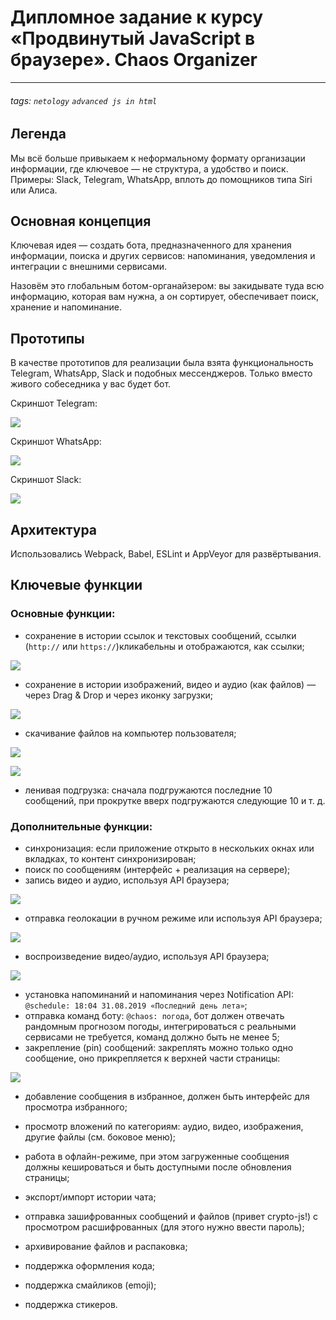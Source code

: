 # Дипломное задание к курсу «Продвинутый JavaScript в браузере». Chaos Organizer
---


###### tags: `netology` `advanced js in html`

## Легенда

Мы всё больше привыкаем к неформальному формату организации информации, где ключевое — не структура, а удобство и поиск. Примеры: Slack, Telegram, WhatsApp, вплоть до помощников типа Siri или Алиса.

## Основная концепция

Ключевая идея — создать бота, предназначенного для хранения информации, поиска и других сервисов: напоминания, уведомления и интеграции с внешними сервисами.

Назовём это глобальным ботом-органайзером: вы закидывате туда всю информацию, которая вам нужна, а он сортирует, обеспечивает поиск, хранение и напоминание.

## Прототипы

В качестве прототипов для реализации была взята функциональность Telegram, WhatsApp, Slack и подобных мессенджеров. Только вместо живого собеседника у вас будет бот.

Скриншот Telegram:

![](./pic/telegram.png)

Скриншот WhatsApp:

![](./pic/whatsapp.png)

Скриншот Slack:

![](./pic/slack.png)


## Архитектура

Использовались Webpack, Babel, ESLint и AppVeyor для развёртывания.


## Ключевые функции


### Основные функции:

* сохранение в истории ссылок и текстовых сообщений, ссылки (`http://` или `https://`)кликабельны и отображаются, как ссылки;
  
![](./pic/link-text-saving.png)

* сохранение в истории изображений, видео и аудио (как файлов) — через Drag & Drop и через иконку загрузки;

![](./pic/media-upload.png)

* скачивание файлов на компьютер пользователя;

![](./pic/file-download.png)

![](./pic/image-download.png)

* ленивая подгрузка: сначала подгружаются последние 10 сообщений, при прокрутке вверх подгружаются следующие 10 и т. д.

### Дополнительные функции:

* синхронизация: если приложение открыто в нескольких окнах или вкладках, то контент синхронизирован;
* поиск по сообщениям (интерфейс + реализация на сервере);
* запись видео и аудио, используя API браузера;

![](./pic/media-writing.png)

* отправка геолокации в ручном режиме или используя API браузера;

![](./pic/geolocation.png)

* воспроизведение видео/аудио, используя API браузера;

![](./pic/media.png)

* установка напоминаний и напоминания через Notification API: `@schedule: 18:04 31.08.2019 «Последний день лета»`;
* отправка команд боту: `@chaos: погода`, бот должен отвечать рандомным прогнозом погоды, интегрироваться с реальными сервисами не требуется, команд должно быть не менее 5;
* закрепление (pin) сообщений: закреплять можно только одно сообщение, оно прикрепляется к верхней части страницы:

![](https://i.imgur.com/1ZANTr0.png)

* добавление сообщения в избранное, должен быть интерфейс для просмотра избранного;
* просмотр вложений по категориям: аудио, видео, изображения, другие файлы (см. боковое меню);
* работа в офлайн-режиме, при этом загруженные сообщения должны кешироваться и быть доступными после обновления страницы;
* экспорт/импорт истории чата;
* отправка зашифрованных сообщений и файлов (привет crypto-js!) с просмотром расшифрованных (для этого нужно ввести пароль);
* архивирование файлов и распаковка;
* поддержка оформления кода;
* поддержка смайликов (emoji);


* поддержка стикеров.
